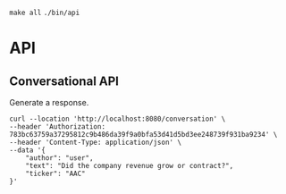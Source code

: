 `make all`
`./bin/api`

# API

## Conversational API 
Generate a response.

```
curl --location 'http://localhost:8080/conversation' \
--header 'Authorization: 783bc63759a37295812c9b486da39f9a0bfa53d41d5bd3ee248739f931ba9234' \
--header 'Content-Type: application/json' \
--data '{
    "author": "user",
    "text": "Did the company revenue grow or contract?",
    "ticker": "AAC"
}'
```